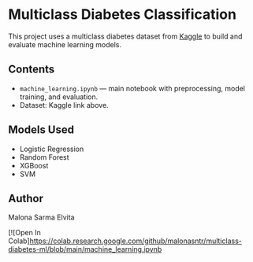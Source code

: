 # Multiclass Diabetes Classification

This project uses a multiclass diabetes dataset from [Kaggle](https://www.kaggle.com/datasets/yasserhessein/multiclass-diabetes-dataset) 
to build and evaluate machine learning models.

## Contents
- `machine_learning.ipynb` — main notebook with preprocessing, model training, and evaluation.
- Dataset: Kaggle link above.

## Models Used
- Logistic Regression
- Random Forest
- XGBoost
- SVM

## Author
Malona Sarma Elvita

[![Open In Colab]https://colab.research.google.com/github/malonasntr/multiclass-diabetes-ml/blob/main/machine_learning.ipynb
